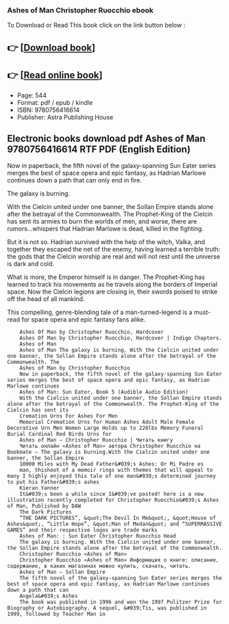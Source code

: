 ### Ashes of Man Christopher Ruocchio ebook

To Download or Read This book click on the link button below :

## 👉  [**[Download book](http://filesbooks.info/download.php?group=book&from=github.com&id=692763&lnk=1065 "Download book")**]

## 👉  [**[Read online book](http://filesbooks.info/download.php?group=book&from=github.com&id=692763&lnk=1065 "Read online book")**]


* Page: 544
* Format: pdf / epub / kindle
* ISBN: 9780756416614
* Publisher: Astra Publishing House



## Electronic books download pdf Ashes of Man 9780756416614 RTF PDF (English Edition)



Now in paperback, the fifth novel of the galaxy-spanning Sun Eater series merges the best of space opera and epic fantasy, as Hadrian Marlowe continues down a path that can only end in fire.
 
 The galaxy is burning.
 
 With the Cielcin united under one banner, the Sollan Empire stands alone after the betrayal of the Commonwealth. The Prophet-King of the Cielcin has sent its armies to burn the worlds of men, and worse, there are rumors...whispers that Hadrian Marlowe is dead, killed in the fighting.
 
 But it is not so. Hadrian survived with the help of the witch, Valka, and together they escaped the net of the enemy, having learned a terrible truth: the gods that the Cielcin worship are real and will not rest until the universe is dark and cold.
 
 What is more, the Emperor himself is in danger. The Prophet-King has learned to track his movements as he travels along the borders of Imperial space. Now the Cielcin legions are closing in, their swords poised to strike off the head of all mankind.
 
 This compelling, genre-blending tale of a man-turned-legend is a must-read for space opera and epic fantasy fans alike.


        Ashes Of Man by Christopher Ruocchio, Hardcover
        Ashes Of Man by Christopher Ruocchio, Hardcover | Indigo Chapters.
        Ashes of Man
        Ashes of Man The galaxy is burning. With the Cielcin united under one banner, the Sollan Empire stands alone after the betrayal of the Commonwealth. The 
        Ashes of Man by Christopher Ruocchio
        Now in paperback, the fifth novel of the galaxy-spanning Sun Eater series merges the best of space opera and epic fantasy, as Hadrian Marlowe continues
        Ashes of Man: Sun Eater, Book 5 (Audible Audio Edition)
        With the Cielcin united under one banner, the Sollan Empire stands alone after the betrayal of the Commonwealth. The Prophet-King of the Cielcin has sent its 
        Cremation Urns For Ashes For Men
        Memorial Cremation Urns for Human Ashes Adult Male Female Decorative Urn Men Women Large Holds up to 220lbs Memory Funeral Burial Cardinal Red Birds Urns for 
        Ashes of Man — Christopher Ruocchio | Читать книгу
        Читать онлайн «Ashes of Man» автора Christopher Ruocchio на Bookmate — The galaxy is burning.With the Cielcin united under one banner, the Sollan Empire 
        10000 Miles with My Dead Father&#039;s Ashes: Or Mi Padre es
        man, thishoot of a memoir rings with themes that will appeal to many I highly enjoyed this tale of one man&#039;s determined journey to put his Father&#039;s ashes 
        Kieran Yanner
        It&#039;s been a while since I&#039;ve posted! here is a new illustration recently completed for Christopher Ruocchio&#039;s Ashes of Man, Published by DAW 
        The Dark Pictures
        “THE DARK PICTURES”, &quot;The Devil In Me&quot;, &quot;House of Ashes&quot;, “Little Hope”, &quot;Man of Medan&quot; and “SUPERMASSIVE GAMES” and their respective logos are trade marks 
        Ashes of Man: : Sun Eater Christopher Ruocchio Head
        The galaxy is burning. With the Cielcin united under one banner, the Sollan Empire stands alone after the betrayal of the Commonwealth.
        Christopher Ruocchio «Ashes of Man»
        Christopher Ruocchio «Ashes of Man» Информация о книге: описание, содержание, в каких магазинах можно купить, скачать, читать.
        Ashes of Man — Sollan Empire
        The fifth novel of the galaxy-spanning Sun Eater series merges the best of space opera and epic fantasy, as Hadrian Marlowe continues down a path that can 
        Angela&#039;s Ashes
        The book was published in 1996 and won the 1997 Pulitzer Prize for Biography or Autobiography. A sequel, &#039;Tis, was published in 1999, followed by Teacher Man in 
    




